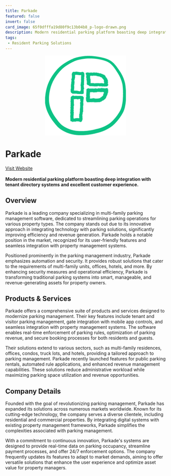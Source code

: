 ```yaml
---
title: Parkade
featured: false
invert: false
card_image: 65f0dfffa19d80f9c13b04b8_p-logo-drawn.png
description: Modern residential parking platform boasting deep integration with tenant directory systems and excellent customer experience.
tags: 
 - Resident Parking Solutions
---
```


<div align="center">
<a href="https://parkade.com/">
<img src="65f0dfffa19d80f9c13b04b8_p-logo-drawn.png" alt="Logo" style="min-width: 200px; max-width: 600px; height: auto;" >
</a>
</div>

# Parkade
<a href="https://parkade.com/">Visit Website</a>
<br>
<br>
**Modern residential parking platform boasting deep integration with tenant directory systems and excellent customer experience.**

## Overview
Parkade is a leading company specializing in multi-family parking management software, dedicated to streamlining parking operations for various property types. The company stands out due to its innovative approach in integrating technology with parking solutions, significantly improving efficiency and revenue generation. Parkade holds a notable position in the market, recognized for its user-friendly features and seamless integration with property management systems.

Positioned prominently in the parking management industry, Parkade emphasizes automation and security. It provides robust solutions that cater to the requirements of multi-family units, offices, hotels, and more. By enhancing security measures and operational efficiency, Parkade is transforming traditional parking systems into smart, manageable, and revenue-generating assets for property owners.
## Products & Services 
Parkade offers a comprehensive suite of products and services designed to modernize parking management. Their key features include tenant and visitor parking management, gate integration with mobile app controls, and seamless integration with property management systems. The software enables real-time enforcement of parking rules, optimization of parking revenue, and secure booking processes for both residents and guests.

Their solutions extend to various sectors, such as multi-family residences, offices, condos, truck lots, and hotels, providing a tailored approach to parking management. Parkade recently launched features for public parking rentals, automated rule applications, and enhanced revenue management capabilities. These solutions reduce administrative workload while maximizing parking space utilization and revenue opportunities.
## Company Details 
Founded with the goal of revolutionizing parking management, Parkade has expanded its solutions across numerous markets worldwide. Known for its cutting-edge technology, the company serves a diverse clientele, including residential and commercial properties. By integrating digital systems with existing property management frameworks, Parkade simplifies the complexities associated with parking management.

With a commitment to continuous innovation, Parkade's systems are designed to provide real-time data on parking occupancy, streamline payment processes, and offer 24/7 enforcement options. The company frequently updates its features to adapt to market demands, aiming to offer versatile solutions that enhance the user experience and optimize asset value for property managers.


